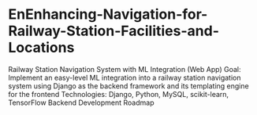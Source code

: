 # EnEnhancing-Navigation-for-Railway-Station-Facilities-and-Locations
 Railway Station Navigation System with ML Integration (Web App)
Goal: Implement an easy-level ML integration into a railway station navigation system using Django as the backend framework and its templating engine for the frontend
Technologies: Django, Python, MySQL, scikit-learn, TensorFlow
Backend Development Roadmap
